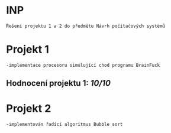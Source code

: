 # INP
    Řešení projektu 1 a 2 do předmětu Návrh počítačových systémů

# Projekt 1
    -implementace procesoru simulující chod programu BrainFuck
## Hodnocení projektu 1: ***10/10***

# Projekt 2
    -implementován řadící algoritmus Bubble sort
